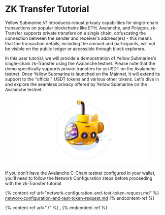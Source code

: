 # ZK Transfer Tutorial

Yellow Submarine V1 introduces robust privacy capabilities for single-chain transactions on popular blockchains like ETH, Avalanche, and Polygon. zk-Transfer supports private transfers on a single chain, obfuscating the connection between the sender and receiver's address(es) - this means that the transaction details, including the amount and participants, will not be visible on the public ledger or accessible through block explorers.&#x20;

In this user tutorial, we will provide a demonstration of Yellow Submarine's single-chain zk-Transfer using the Avalanche testnet. Please note that the demo specifically supports private transfers for ysUSDT on the Avalanche testnet. Once Yellow Submarine is launched on the Mainnet, it will extend its support to the "official" USDT tokens and various other tokens. Let's dive in and explore the seamless privacy offered by Yellow Submarine on the Avalanche testnet.

<figure><img src="../../.gitbook/assets/image (10).png" alt=""><figcaption></figcaption></figure>

If you don't have the Avalanche C-Chain testnet configured in your wallet, you'll need to follow the Network Configuration steps before proceeding with the zk-Transfer tutorial. &#x20;

{% content-ref url="network-configuration-and-test-token-request.md" %}
[network-configuration-and-test-token-request.md](network-configuration-and-test-token-request.md)
{% endcontent-ref %}

{% content-ref url="./" %}
[.](./)
{% endcontent-ref %}


